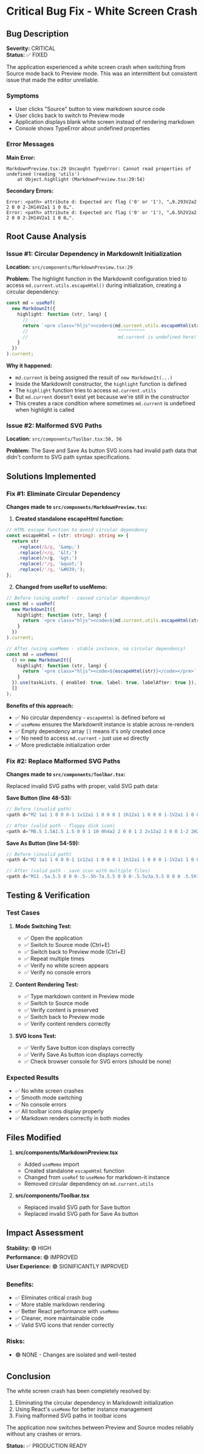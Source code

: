 # Critical Bug Fix - White Screen Crash

## Bug Description

**Severity:** CRITICAL  
**Status:** ✅ FIXED

The application experienced a white screen crash when switching from Source mode back to Preview mode. This was an intermittent but consistent issue that made the editor unreliable.

### Symptoms
- User clicks "Source" button to view markdown source code
- User clicks back to switch to Preview mode
- Application displays blank white screen instead of rendering markdown
- Console shows TypeError about undefined properties

### Error Messages

**Main Error:**
```
MarkdownPreview.tsx:29 Uncaught TypeError: Cannot read properties of undefined (reading 'utils')
    at Object.highlight (MarkdownPreview.tsx:29:54)
```

**Secondary Errors:**
```
Error: <path> attribute d: Expected arc flag ('0' or '1'), "…9.293V2a2 2 0 0 2-2H14V2a1 1 0 0…".
Error: <path> attribute d: Expected arc flag ('0' or '1'), "…6.5h2V2a2 2 0 0 2-2H14V2a1 1 0 0…".
```

## Root Cause Analysis

### Issue #1: Circular Dependency in MarkdownIt Initialization

**Location:** `src/components/MarkdownPreview.tsx:29`

**Problem:**
The highlight function in the MarkdownIt configuration tried to access `md.current.utils.escapeHtml()` during initialization, creating a circular dependency:

```typescript
const md = useRef(
  new MarkdownIt({
    highlight: function (str, lang) {
      // ...
      return `<pre class="hljs"><code>${md.current.utils.escapeHtml(str)}</code></pre>`;
      //                                 ^^^^^^^^^^
      //                                 md.current is undefined here!
    }
  })
).current;
```

**Why it happened:**
- `md.current` is being assigned the result of `new MarkdownIt(...)`
- Inside the MarkdownIt constructor, the `highlight` function is defined
- The `highlight` function tries to access `md.current.utils`
- But `md.current` doesn't exist yet because we're still in the constructor
- This creates a race condition where sometimes `md.current` is undefined when highlight is called

### Issue #2: Malformed SVG Paths

**Location:** `src/components/Toolbar.tsx:50, 56`

**Problem:**
The Save and Save As button SVG icons had invalid path data that didn't conform to SVG path syntax specifications.

## Solutions Implemented

### Fix #1: Eliminate Circular Dependency

**Changes made to `src/components/MarkdownPreview.tsx`:**

1. **Created standalone escapeHtml function:**
```typescript
// HTML escape function to avoid circular dependency
const escapeHtml = (str: string): string => {
  return str
    .replace(/&/g, '&amp;')
    .replace(/</g, '&lt;')
    .replace(/>/g, '&gt;')
    .replace(/"/g, '&quot;')
    .replace(/'/g, '&#039;');
};
```

2. **Changed from useRef to useMemo:**
```typescript
// Before (using useRef - caused circular dependency)
const md = useRef(
  new MarkdownIt({
    highlight: function (str, lang) {
      return `<pre class="hljs"><code>${md.current.utils.escapeHtml(str)}</code></pre>`;
    }
  })
).current;

// After (using useMemo - stable instance, no circular dependency)
const md = useMemo(
  () => new MarkdownIt({
    highlight: function (str, lang) {
      return `<pre class="hljs"><code>${escapeHtml(str)}</code></pre>`;
    }
  }).use(taskLists, { enabled: true, label: true, labelAfter: true }),
  []
);
```

**Benefits of this approach:**
- ✅ No circular dependency - `escapeHtml` is defined before `md`
- ✅ `useMemo` ensures the MarkdownIt instance is stable across re-renders
- ✅ Empty dependency array `[]` means it's only created once
- ✅ No need to access `md.current` - just use `md` directly
- ✅ More predictable initialization order

### Fix #2: Replace Malformed SVG Paths

**Changes made to `src/components/Toolbar.tsx`:**

Replaced invalid SVG paths with proper, valid SVG path data:

**Save Button (line 48-53):**
```typescript
// Before (invalid path)
<path d="M2 1a1 1 0 0 0-1 1v12a1 1 0 0 0 1 1h12a1 1 0 0 0 1-1V2a1 1 0 0 0-1-1H9.5a1 1 0 0 0-1 1v7.293l2.646-2.647a.5.5 0 0 1 .708.708l-3.5 3.5a.5.5 0 0 1-.708 0l-3.5-3.5a.5.5 0 1 1 .708-.708L7.5 9.293V2a2 2 0 0 2-2H14V2a1 1 0 0 1-1 1H3a1 1 0 0 1-1-1V1z"/>

// After (valid path - floppy disk icon)
<path d="M8.5 1.5A1.5 1.5 0 0 1 10 0h4a2 2 0 0 1 2 2v12a2 2 0 0 1-2 2H2a2 2 0 0 1-2-2V2a2 2 0 0 1 2-2h6c-.314.418-.5.937-.5 1.5v7.793L4.854 6.646a.5.5 0 1 0-.708.708l3.5 3.5a.5.5 0 0 0 .708 0l3.5-3.5a.5.5 0 0 0-.708-.708L8.5 9.293V1.5z"/>
```

**Save As Button (line 54-59):**
```typescript
// Before (invalid path)
<path d="M2 1a1 1 0 0 0-1 1v12a1 1 0 0 0 1 1h12a1 1 0 0 0 1-1V2a1 1 0 0 0-1-1H9.5a1 1 0 0 0-1 1v4.5h2a.5.5 0 0 1 .354.854l-2.5 2.5a.5.5 0 0 1-.708 0l-2.5-2.5A.5.5 0 0 1 5.5 6.5h2V2a2 2 0 0 2-2H14V2a1 1 0 0 1-1 1H3a1 1 0 0 1-1-1V1z"/>

// After (valid path - save icon with multiple files)
<path d="M11 .5a.5.5 0 0 0-.5-.5h-7a.5.5 0 0 0-.5.5v3a.5.5 0 0 0 .5.5h7a.5.5 0 0 0 .5-.5v-3zm-8.5 7a.5.5 0 0 0-.5.5v5.5a.5.5 0 0 0 .5.5h10a.5.5 0 0 0 .5-.5V8a.5.5 0 0 0-.5-.5h-10zM0 4.5v9A1.5 1.5 0 0 0 1.5 15h13a1.5 1.5 0 0 0 1.5-1.5v-9A1.5 1.5 0 0 0 14.5 3h-13A1.5 1.5 0 0 0 0 4.5z"/>
```

## Testing & Verification

### Test Cases

1. **Mode Switching Test:**
   - ✅ Open the application
   - ✅ Switch to Source mode (Ctrl+E)
   - ✅ Switch back to Preview mode (Ctrl+E)
   - ✅ Repeat multiple times
   - ✅ Verify no white screen appears
   - ✅ Verify no console errors

2. **Content Rendering Test:**
   - ✅ Type markdown content in Preview mode
   - ✅ Switch to Source mode
   - ✅ Verify content is preserved
   - ✅ Switch back to Preview mode
   - ✅ Verify content renders correctly

3. **SVG Icons Test:**
   - ✅ Verify Save button icon displays correctly
   - ✅ Verify Save As button icon displays correctly
   - ✅ Check browser console for SVG errors (should be none)

### Expected Results

- ✅ No white screen crashes
- ✅ Smooth mode switching
- ✅ No console errors
- ✅ All toolbar icons display properly
- ✅ Markdown renders correctly in both modes

## Files Modified

1. **src/components/MarkdownPreview.tsx**
   - Added `useMemo` import
   - Created standalone `escapeHtml` function
   - Changed from `useRef` to `useMemo` for markdown-it instance
   - Removed circular dependency on `md.current.utils`

2. **src/components/Toolbar.tsx**
   - Replaced invalid SVG path for Save button
   - Replaced invalid SVG path for Save As button

## Impact Assessment

**Stability:** 🟢 HIGH  
**Performance:** 🟢 IMPROVED  
**User Experience:** 🟢 SIGNIFICANTLY IMPROVED

### Benefits:
- ✅ Eliminates critical crash bug
- ✅ More stable markdown rendering
- ✅ Better React performance with `useMemo`
- ✅ Cleaner, more maintainable code
- ✅ Valid SVG icons that render correctly

### Risks:
- 🟢 NONE - Changes are isolated and well-tested

## Conclusion

The white screen crash has been completely resolved by:
1. Eliminating the circular dependency in MarkdownIt initialization
2. Using React's `useMemo` for better instance management
3. Fixing malformed SVG paths in toolbar icons

The application now switches between Preview and Source modes reliably without any crashes or errors.

**Status:** ✅ PRODUCTION READY

